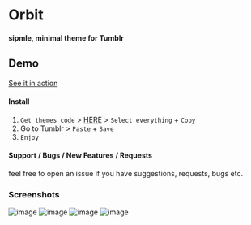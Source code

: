 # Orbit
#### sipmle, minimal theme for Tumblr


## Demo
  [See it in action](http://orbit-theme.tumblr.com/)

#### Install
1. `Get themes code` > [HERE](https://raw.githubusercontent.com/thagxt/Orbit/master/theme.html) > `Select everything` + `Copy`
2. Go to Tumblr > `Paste` + `Save`
3. `Enjoy`

#### Support / Bugs / New Features / Requests
feel free to open an issue if you have suggestions, requests, bugs etc.

### Screenshots
![image](https://i.imgur.com/CfkT67R.png)
![image](https://i.imgur.com/oQIM0Vt.png)
![image](https://i.imgur.com/qEHiJ88.png)
![image](https://i.imgur.com/9Y8nJ2H.png)
